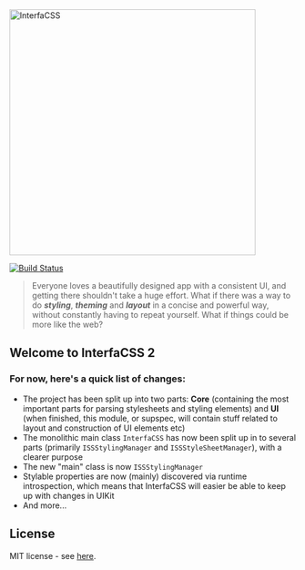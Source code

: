 <img src="https://raw.githubusercontent.com/tolo/InterfaCSS/master/Resources/InterfaCSS-title-logo.png" alt="InterfaCSS" title="InterfaCSS" width="432">

[![Build Status](https://travis-ci.org/tolo/InterfaCSS.svg?branch=develop)](https://travis-ci.org/tolo/InterfaCSS)


> Everyone loves a beautifully designed app with a consistent UI, and getting there shouldn't take a huge effort. What if there was a way to do ***styling***, ***theming*** and ***layout*** in a concise and powerful way, without constantly having to repeat yourself. What if things could be more like the web?



## Welcome to InterfaCSS 2

### For now, here's a quick list of changes:

* The project has been split up into two parts: **Core** (containing the most important parts for parsing stylesheets and styling elements) and **UI** (when finished, this module, or supspec, will contain stuff related to layout and construction of UI elements etc)
* The monolithic main class `InterfaCSS` has now been split up in to several parts (primarily `ISSStylingManager` and `ISSStyleSheetManager`), with a clearer purpose
* The new "main" class is now `ISSStylingManager`
* Stylable properties are now (mainly) discovered via runtime introspection, which means that InterfaCSS will easier be able to keep up with changes in UIKit
* And more...


## License

MIT license - see [here](LICENSE).
